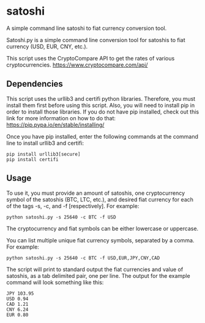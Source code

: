 # satoshi
A simple command line satoshi to fiat currency conversion tool.


Satoshi.py is a simple command line conversion tool for satoshis to fiat currency (USD, EUR, CNY, etc.).

This script uses the CryptoCompare API to get the rates of various cryptocurrencies.  https://www.cryptocompare.com/api/

## Dependencies

This script uses the urllib3 and certifi python libraries.  Therefore, you must install them first before using this script.  Also, you will need to install pip in order to install those libraries.  If you do not have pip installed, check out this link for more information on how to do that: https://pip.pypa.io/en/stable/installing/  

Once you have pip installed, enter the following commands at the command line to install urllib3 and certifi:

    pip install urllib3[secure]
    pip install certifi


## Usage

To use it, you must provide an amount of satoshis, one cryptocurrency symbol of the satoshis (BTC, LTC, etc.), and desired fiat currency for each of the tags -s, -c, and -f [respectively].  For example:

    python satoshi.py -s 25640 -c BTC -f USD

The cryptocurrency and fiat symbols can be either lowercase or uppercase.

You can list multiple unique fiat currency symbols, separated by a comma.  For example:

    python satoshi.py -s 25640 -c BTC -f USD,EUR,JPY,CNY,CAD

The script will print to standard output the fiat currencies and value of satoshis, as a tab delimited pair, one per line.  The output for the example command will look something like this:

    JPY	103.95
    USD	0.94
    CAD	1.21
    CNY	6.24
    EUR	0.80
